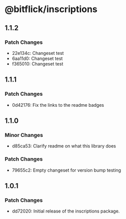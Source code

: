 # @bitflick/inscriptions

## 1.1.2

### Patch Changes

- 22e134c: Changeset test
- 6aa11d0: Changeset test
- f365010: Changeset test

## 1.1.1

### Patch Changes

- 0d42176: Fix the links to the readme badges

## 1.1.0

### Minor Changes

- d85ca53: Clarify readme on what this library does

### Patch Changes

- 79655c2: Empty changeset for version bump testing

## 1.0.1

### Patch Changes

- dd72020: Initial release of the inscriptions package.
